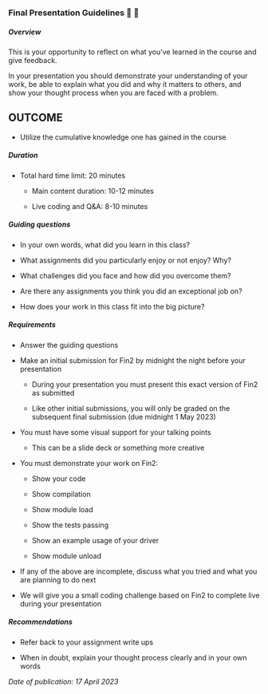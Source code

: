 ### Final Presentation Guidelines 🎯 🏹

##### Overview 

This is your opportunity to reflect on what you've learned in the course
and give feedback.

In your presentation you should demonstrate
your understanding of your work,
be able to explain what you did and why it matters to others,
and show your thought process when you are faced with a problem.

## OUTCOME

* Utilize the cumulative knowledge one has gained in the course


##### Duration

- Total hard time limit: 20 minutes

  - Main content duration: 10-12 minutes

  - Live coding and Q&A: 8-10 minutes

##### Guiding questions

- In your own words, what did you learn in this class?

- What assignments did you particularly enjoy or not enjoy? Why?

- What challenges did you face and how did you overcome them?

- Are there any assignments you think you did an exceptional job on?

- How does your work in this class fit into the big picture?

##### Requirements

- Answer the guiding questions

- Make an initial submission for Fin2 by midnight the night before your presentation

  - During your presentation you must present this exact version of Fin2 as submitted

  - Like other initial submissions, you will only be graded on the subsequent final submission (due midnight 1 May 2023)


- You must have some visual support for your talking points

  - This can be a slide deck or something more creative

- You must demonstrate your work on Fin2:

  - Show your code

  - Show compilation

  - Show module load

  - Show the tests passing

  - Show an example usage of your driver

  - Show module unload

- If any of the above are incomplete, discuss what you tried and what you are planning to do next

- We will give you a small coding challenge based on Fin2 to complete live during your presentation

##### Recommendations

- Refer back to your assignment write ups

- When in doubt, explain your thought process clearly and in your own words

*Date of publication: 17 April 2023*
